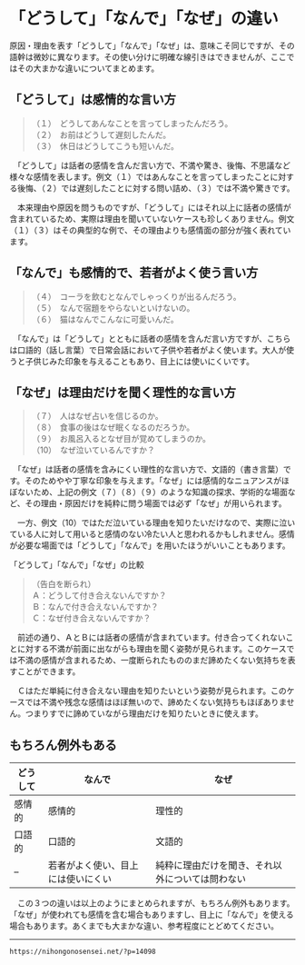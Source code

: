 # 「どうして」「なんで」「なぜ」の違い
原因・理由を表す「どうして」「なんで」「なぜ」は、意味こそ同じですが、その語幹は微妙に異なります。その使い分けに明確な線引きはできませんが、ここではその大まかな違いについてまとめます。

## 「どうして」は感情的な言い方

>（１）　どうしてあんなことを言ってしまったんだろう。  
>（２）　お前はどうして遅刻したんだ。  
>（３）　休日はどうしてこうも短いんだ。

　「どうして」は話者の感情を含んだ言い方で、不満や驚き、後悔、不思議など様々な感情を表します。例文（１）ではあんなことを言ってしまったことに対する後悔、（２）では遅刻したことに対する問い詰め、（３）では不満や驚きです。

　本来理由や原因を問うものですが、「どうして」にはそれ以上に話者の感情が含まれているため、実際は理由を聞いていないケースも珍しくありません。例文（１）（３）はその典型的な例で、その理由よりも感情面の部分が強く表れています。

## 「なんで」も感情的で、若者がよく使う言い方

>（４）　コーラを飲むとなんでしゃっくりが出るんだろう。  
>（５）　なんで宿題をやらないといけないの。  
>（６）　猫はなんでこんなに可愛いんだ。

　「なんで」は「どうして」とともに話者の感情を含んだ言い方ですが、こちらは口語的（話し言葉）で日常会話において子供や若者がよく使います。大人が使うと子供じみた印象を与えることもあり、目上には使いにくいです。

## 「なぜ」は理由だけを聞く理性的な言い方

>（７）　人はなぜ占いを信じるのか。  
>（８）　食事の後はなぜ眠くなるのだろうか。  
>（９）　お風呂入るとなぜ目が覚めてしまうのか。  
>（10）　なぜ泣いているんですか？

　「なぜ」は話者の感情を含みにくい理性的な言い方で、文語的（書き言葉）です。そのためやや丁寧な印象を与えます。「なぜ」には感情的なニュアンスがほぼないため、上記の例文（７）（８）（９）のような知識の探求、学術的な場面など、その理由・原因だけを純粋に問う場面では必ず「なぜ」が用いられます。

　一方、例文（10）ではただ泣いている理由を知りたいだけなので、実際に泣いている人に対して用いると感情のない冷たい人と思われるかもしれません。感情が必要な場面では「どうして」「なんで」を用いたほうがいいこともあります。

「どうして」「なんで」「なぜ」の比較

>（告白を断られ）  
Ａ：どうして付き合えないんですか？  
Ｂ：なんで付き合えないんですか？  
Ｃ：なぜ付き合えないんですか？

　前述の通り、ＡとＢには話者の感情が含まれています。付き合ってくれないことに対する不満が前面に出ながらも理由を聞く姿勢が見られます。このケースでは不満の感情が含まれるため、一度断られたもののまだ諦めたくない気持ちを表すことができます。

　Ｃはただ単純に付き合えない理由を知りたいという姿勢が見られます。このケースでは不満や残念な感情はほぼ無いので、諦めたくない気持ちもほぼありません。つまりすでに諦めていながら理由だけを知りたいときに使えます。

## もちろん例外もある

|**どうして**|**なんで**|**なぜ**|
| --- | --- | --- |
|感情的|感情的|理性的|
|口語的|口語的|文語的|
|–|若者がよく使い、目上には使いにくい|純粋に理由だけを聞き、それ以外については問わない|


　この３つの違いは以上のようにまとめられますが、もちろん例外もあります。「なぜ」が使われても感情を含む場合もありますし、目上に「なんで」を使える場合もあります。あくまでも大まかな違い、参考程度にとどめてください。

---
`https://nihongonosensei.net/?p=14098`